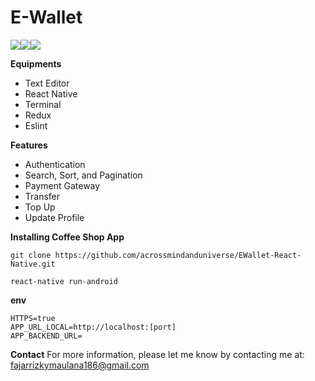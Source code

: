 # E-Wallet

![](https://i.imgur.com/LGdID6G.png)![](https://i.imgur.com/8Benij0.png)![](https://i.imgur.com/xnppurw.png)





**Equipments**
* Text Editor
* React Native
* Terminal
* Redux
* Eslint

**Features**
* Authentication
* Search, Sort, and Pagination
* Payment Gateway
* Transfer
* Top Up
* Update Profile

**Installing Coffee Shop App**
```
git clone https://github.com/acrossmindanduniverse/EWallet-React-Native.git

react-native run-android
```

**env**
```
HTTPS=true
APP_URL_LOCAL=http://localhost:[port]
APP_BACKEND_URL=
```

**Contact**
For more information, please let me know by contacting me at: fajarrizkymaulana186@gmail.com